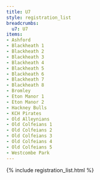 ```yaml
---
title: U7
style: registration_list
breadcrumbs:
  u7: U7
items:
- Ashford
- Blackheath 1
- Blackheath 2
- Blackheath 3
- Blackheath 4
- Blackheath 5
- Blackheath 6
- Blackheath 7
- Blackheath 8
- Bromley
- Eton Manor 1
- Eton Manor 2
- Hackney Bulls
- KCH Pirates
- Old Alleynians
- Old Colfeians 1
- Old Colfeians 2
- Old Colfeians 3
- Old Colfeians 4
- Old Colfeians 5
- Westcombe Park
---
```


{% include registration_list.html %}
